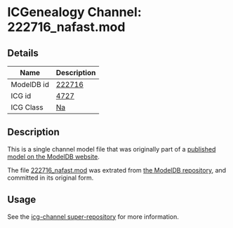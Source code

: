 # ICGenealogy Channel: 222716\_nafast.mod

## Details

Name | Description
---- | -----------
ModelDB id | [222716](http://senselab.med.yale.edu/ModelDB/ShowModel.cshtml?model=222716)
ICG id | [4727](http://icg.neurotheory.ox.ac.uk/channels/2/4727)
ICG Class | [Na](http://icg.neurotheory.ox.ac.uk/channels/2)

## Description

This is a single channel model file that was originally part of a [published model on the ModelDB website](http://senselab.med.yale.edu/mModelDB/ShowModel.cshtml?model=222716).

The file [222716\_nafast.mod](222716_nafast.mod) was extrated from [the ModelDB repository](http://senselab.med.yale.edu/ModelDB/ShowModel.cshtml?model=222716), and committed in its original form.

## Usage

See the [icg-channel super-repository](https://github.com/icgenealogy/icg-channels) for more information.